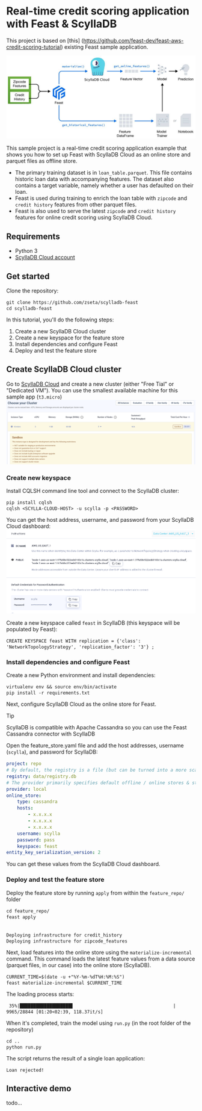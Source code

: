# Real-time credit scoring application with Feast & ScyllaDB

This project is based on [this] (https://github.com/feast-dev/feast-aws-credit-scoring-tutorial) existing Feast sample application.

![scylla feast architecture](/images/scylla-feast.jpg)

This sample project is a real-time credit scoring application example that shows you how to set up Feast with ScyllaDB Cloud as an online store and parquet files as offline store.

* The primary training dataset is in `loan_table.parquet`. This file contains historic loan data with accompanying features. The dataset also contains a target variable, namely whether a user has defaulted on their loan.
* Feast is used during training to enrich the loan table with `zipcode` and `credit history` features from other parquet files.
* Feast is also used to serve the latest `zipcode` and `credit history` features for online credit scoring using ScyllaDB Cloud.

## Requirements

* Python 3
* [ScyllaDB Cloud account](https://cloud.scylladb.com/)

## Get started

Clone the repository:
```
git clone https://github.com/zseta/scylladb-feast
cd scylladb-feast
```

In this tutorial, you'll do the following steps:
1. Create a new ScyllaDB Cloud cluster
1. Create a new keyspace for the feature store
1. Install dependencies and configure Feast
1. Deploy and test the feature store

## Create ScyllaDB Cloud cluster
Go to [ScyllaDB Cloud](https://cloud.scylladb.com/) and create a new cluster (either "Free Tial" or "Dedicated VM"). You can use the smallest available machine for this sample app (`t3.micro`)
![choose machine type](images/choose-machine.png)


### Create new keyspace
Install CQLSH command line tool and connect to the ScyllaDB cluster:
```
pip install cqlsh
cqlsh <SCYLLA-CLOUD-HOST> -u scylla -p <PASSWORD>
```

You can get the host address, username, and password from your ScyllaDB Cloud dashboard:
![scylla connect](/images/scylla-cloud-connect.png)

Create a new keyspace called `feast` in ScyllaDB (this keyspace will be populated by Feast):
```
CREATE KEYSPACE feast WITH replication = {'class': 'NetworkTopologyStrategy', 'replication_factor': '3'} ;
```

### Install dependencies and configure Feast

Create a new Python environment and install dependencies:
```
virtualenv env && source env/bin/activate
pip install -r requirements.txt
```

Next, configure ScyllaDB Cloud as the online store for Feast. 

> [!TIP]
> ScyllaDB is compatible with Apache Cassandra so you can use the Feast Cassandra connector with ScyllaDB

Open the feature_store.yaml file and add the host addresses, username (`scylla`), and password for ScyllaDB: 

```yaml
project: repo
# By default, the registry is a file (but can be turned into a more scalable SQL-backed registry)
registry: data/registry.db
# The provider primarily specifies default offline / online stores & storing the registry in a given cloud
provider: local
online_store:
    type: cassandra
    hosts:
        - x.x.x.x
        - x.x.x.x
        - x.x.x.x
    username: scylla
    password: pass
    keyspace: feast
entity_key_serialization_version: 2
```

You can get these values from the ScyllaDB Cloud dashboard.


### Deploy and test the feature store

Deploy the feature store by running `apply` from within the `feature_repo/` folder
```
cd feature_repo/
feast apply


Deploying infrastructure for credit_history
Deploying infrastructure for zipcode_features
```

Next, load features into the online store using the `materialize-incremental` command. This command loads the
latest feature values from a data source (parquet files, in our case) into the online store (ScyllaDB).

```
CURRENT_TIME=$(date -u +"%Y-%m-%dT%H:%M:%S")
feast materialize-incremental $CURRENT_TIME
```

The loading process starts:
```
 35%|███████████████████▋                                     | 9965/28844 [01:20<02:39, 118.37it/s]
```

When it's completed, train the model using `run.py` (in the root folder of the repository)
```
cd ..
python run.py
```

The script returns the result of a single loan application:
```
Loan rejected!
```

## Interactive demo
todo...
